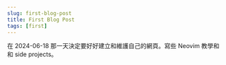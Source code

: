 ```yaml
---
slug: first-blog-post
title: First Blog Post
tags: [first]
---
```


在 2024-06-18 那一天決定要好好建立和維護自己的網頁。寫些 Neovim 教學和和 side projects。

<!-- [![IMAGE ALT TEXT HERE](https://img.youtube.com/vi/DnOl_qPGPTM/0.jpg)](https://www.youtube.com/watch?v=DnOl_qPGPTM) -->

<!-- <iframe width="675" height="380" src="https://www.youtube.com/embed/DnOl_qPGPTM" frameborder="0" allow="accelerometer; autoplay; encrypted-media; gyroscope; picture-in-picture" allowfullscreen></iframe> -->
